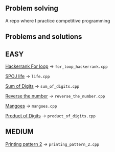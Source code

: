 ## Problem solving

A repo where I practice competitive programming

## Problems and solutions

## EASY

[Hackerrank For loop](https://www.hackerrank.com/challenges/c-tutorial-for-loop/problem) -> `for_loop_hackerrank.cpp`

[SPOJ life](https://www.spoj.com/problems/TEST/) -> `life.cpp`

[Sum of Digits](https://www.codechef.com/problems/FLOW006) -> `sum_of_digits.cpp`

[Reverse the number](https://www.codechef.com/LRNDSA01/problems/FLOW007) -> `reverse_the_number.cpp`

[Mangoes](https://www.hackerearth.com/problem/algorithm/mangoes/) -> `mangoes.cpp`

[Product of Digits](https://www.hackerearth.com/practice/basic-programming/input-output/basics-of-input-output/practice-problems/algorithm/find-product/) -> `product_of_digits.cpp`

## MEDIUM

[Printing pattern 2](https://www.hackerrank.com/challenges/printing-pattern-2/problem) -> `printing_pattern_2.cpp`
